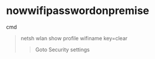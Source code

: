 # nowwifipasswordonpremise
cmd
> netsh wlan show profile wifiname key=clear
>> Goto Security settings
